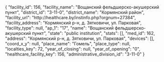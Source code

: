 {
    "facility_id": 156,
    "facility_name": "Вощанский фельдшерско-акушерский пункт",
    "district_id": "3-11-0",
    "district_name": "Кормянский район",
    "facility_url": "http:\/\/healthcare.by\/instinfo.php?orgnum=27384",
    "facility_address": "Кормянский р-н, д. Зятковичи, ул. Парковая",
    "facility_type": null,
    "ap_1": "17",
    "name": "Вощанский фельдшерско-акушерский пункт",
    "state": "public institution",
    "stats": [],
    "med_id": 162,
    "address": "Кормянский р-н, д. Зятковичи, ул. Парковая",
    "devices": [],
    "coord_x_y": null,
    "place_name": "Гомель",
    "place_type": null,
    "localties_key": 72,
    "year_of_closing": null,
    "year_of_opening": "0",
    "healthcare_facility_key": 156,
    "administrative_division_id": "3-11-0"
}